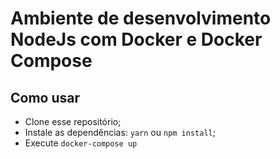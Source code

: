 # Ambiente de desenvolvimento NodeJs com Docker e Docker Compose

## Como usar 

- Clone esse repositório;
- Instale as dependências: `yarn` ou `npm install`;
- Execute `docker-compose up`
